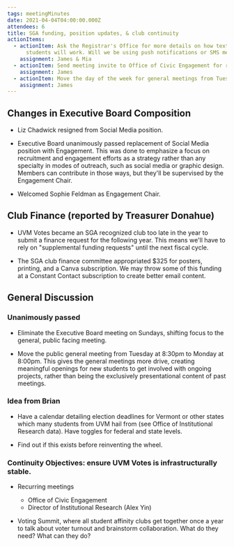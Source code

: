 ```yaml
---
tags: meetingMinutes
date: 2021-04-04T04:00:00.000Z
attendees: 6
title: SGA funding, position updates, & club continuity
actionItems:
  - actionItem: Ask the Registrar's Office for more details on how texting all UVM
      students will work. Will we be using push notifications or SMS messages?
    assignment: James & Mia
  - actionItem: Send meeting invite to Office of Civic Engagement for recurring meetings held on twice monthly basis.
    assignment: James
  - actionItem: Move the day of the week for general meetings from Tuesday to Monday.
    assignment: James
---
```


## Changes in Executive Board Composition


* Liz Chadwick resigned from Social Media position.

* Executive Board unanimously passed replacement of Social Media position with Engagement. This was done to emphasize a focus on recruitment and engagement efforts as a strategy rather than any specialty in modes of outreach, such as social media or graphic design. Members can contribute in those ways, but they'll be supervised by the Engagement Chair.

* Welcomed Sophie Feldman as Engagement Chair.


## Club Finance (reported by Treasurer Donahue)


* UVM Votes became an SGA recognized club too late in the year to submit a finance request for the following year. This means we'll have to rely on "supplemental funding requests" until the next fiscal cycle.

* The SGA club finance committee appropriated $325 for posters, printing, and a Canva subscription. We may throw some of this funding at a Constant Contact subscription to create better email content.


## General Discussion


### Unanimously passed


* Eliminate the Executive Board meeting on Sundays, shifting focus to the general, public facing meeting.

* Move the public general meeting from Tuesday at 8:30pm to Monday at 8:00pm. This gives the general meetings more drive, creating meaningful openings for new students to get involved with ongoing projects, rather than being the exclusively presentational content of past meetings.


### Idea from Brian


* Have a calendar detailing election deadlines for Vermont or other states which many students from UVM hail from (see Office of Institutional Research data). Have toggles for federal and state levels.

* Find out if this exists before reinventing the wheel.


### Continuity Objectives: ensure UVM Votes is infrastructurally stable.


* Recurring meetings

  * Office of Civic Engagement
  * Director of Institutional Research (Alex Yin)
* Voting Summit, where all student affinity clubs get together once a year to talk about voter turnout and brainstorm collaboration. What do they need? What can they do?